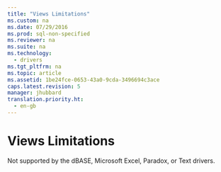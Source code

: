 ```yaml
---
title: "Views Limitations"
ms.custom: na
ms.date: 07/29/2016
ms.prod: sql-non-specified
ms.reviewer: na
ms.suite: na
ms.technology: 
  - drivers
ms.tgt_pltfrm: na
ms.topic: article
ms.assetid: 1be24fce-0653-43a0-9cda-3496694c3ace
caps.latest.revision: 5
manager: jhubbard
translation.priority.ht: 
  - en-gb
---
```

# Views Limitations
Not supported by the dBASE, Microsoft Excel, Paradox, or Text drivers.